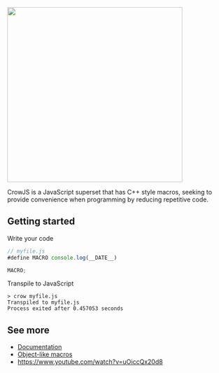 <img src="logo-big.png" width=400>

CrowJS is a JavaScript superset that has C++ style macros, seeking to provide convenience when programming by reducing repetitive code.


## Getting started
Write your code
```javascript
// myfile.js
#define MACRO console.log(__DATE__)

MACRO;
```

Transpile to JavaScript
```batch
> crow myfile.js
Transpiled to myfile.js
Process exited after 0.457053 seconds
```


## See more
- [Documentation](documentation.md)
- [Object-like macros](https://gcc.gnu.org/onlinedocs/cpp/Object-like-Macros.html)
- https://www.youtube.com/watch?v=uOiccQx20d8
